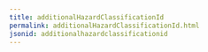 ```yaml
---
title: additionalHazardClassificationId
permalink: additionalHazardClassificationId.html
jsonid: additionalhazardclassificationid
---
```


